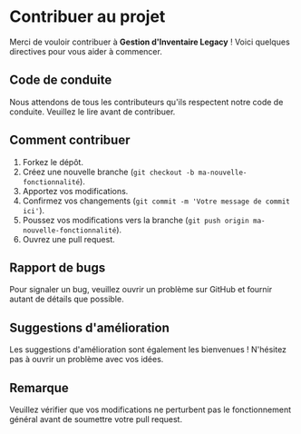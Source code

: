 # Contribuer au projet

Merci de vouloir contribuer à **Gestion d'Inventaire Legacy** ! Voici quelques directives pour vous aider à commencer.

## Code de conduite
Nous attendons de tous les contributeurs qu'ils respectent notre code de conduite. Veuillez le lire avant de contribuer.

## Comment contribuer
1. Forkez le dépôt.
2. Créez une nouvelle branche (`git checkout -b ma-nouvelle-fonctionnalité`).
3. Apportez vos modifications.
4. Confirmez vos changements (`git commit -m 'Votre message de commit ici'`).
5. Poussez vos modifications vers la branche (`git push origin ma-nouvelle-fonctionnalité`).
6. Ouvrez une pull request.

## Rapport de bugs
Pour signaler un bug, veuillez ouvrir un problème sur GitHub et fournir autant de détails que possible.

## Suggestions d'amélioration
Les suggestions d'amélioration sont également les bienvenues ! N'hésitez pas à ouvrir un problème avec vos idées.

## Remarque
Veuillez vérifier que vos modifications ne perturbent pas le fonctionnement général avant de soumettre votre pull request.